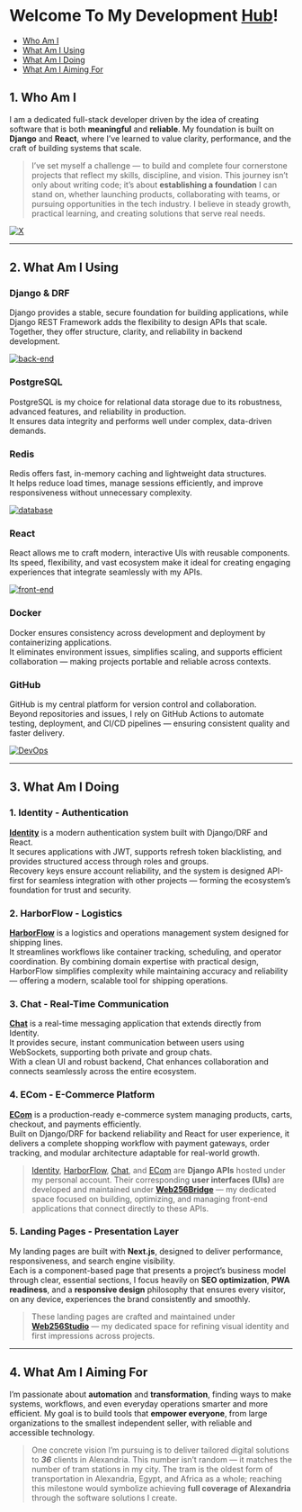 # Welcome To My Development [**Hub**](https://github.com/rhman-ibrahim/rhman-ibrahim/wiki)!

- [Who Am I](#1-who-am-i)
- [What Am I Using](#2-what-am-i-using)
- [What Am I Doing](#3-what-am-i-doing)
- [What Am I Aiming For](#4-what-am-i-aiming-for)

## 1. Who Am I

I am a dedicated full-stack developer driven by the idea of creating software that is both **meaningful** and **reliable**.
My foundation is built on **Django** and **React**, where I’ve learned to value clarity, performance, and the craft of building systems that scale.

> I’ve set myself a challenge — to build and complete four cornerstone projects that reflect my skills, discipline, and vision. This journey isn’t only about writing code; it’s about **establishing a foundation** I can stand on, whether launching products, collaborating with teams, or pursuing opportunities in the tech industry. I believe in steady growth, practical learning, and creating solutions that serve real needs.

[![X](https://skillicons.dev/icons?i=twitter)](https://x.com/Rhman_Al_Warraq)

---

## 2. What Am I Using

### Django & DRF

Django provides a stable, secure foundation for building applications, while Django REST Framework adds the flexibility to design APIs that scale. Together, they offer structure, clarity, and reliability in backend development.

[![back-end](https://skillicons.dev/icons?i=python,django)](https://skillicons.dev)

### PostgreSQL

PostgreSQL is my choice for relational data storage due to its robustness, advanced features, and reliability in production.  
It ensures data integrity and performs well under complex, data-driven demands.

### Redis

Redis offers fast, in-memory caching and lightweight data structures.  
It helps reduce load times, manage sessions efficiently, and improve responsiveness without unnecessary complexity.

[![database](https://skillicons.dev/icons?i=postgres,redis)](https://skillicons.dev)

### React

React allows me to craft modern, interactive UIs with reusable components.  
Its speed, flexibility, and vast ecosystem make it ideal for creating engaging experiences that integrate seamlessly with my APIs.

[![front-end](https://skillicons.dev/icons?i=html,css,js,react,vite,redux,nextjs)](https://skillicons.dev)

### Docker

Docker ensures consistency across development and deployment by containerizing applications.  
It eliminates environment issues, simplifies scaling, and supports efficient collaboration — making projects portable and reliable across contexts.

### GitHub

GitHub is my central platform for version control and collaboration.  
Beyond repositories and issues, I rely on GitHub Actions to automate testing, deployment, and CI/CD pipelines — ensuring consistent quality and faster delivery.

[![DevOps](https://skillicons.dev/icons?i=docker,github)](https://skillicons.dev)

---

## 3. What Am I Doing

### 1. Identity - Authentication  

[**Identity**](https://github.com/rhman-ibrahim/rhman-ibrahim/wiki/Identity) is a modern authentication system built with Django/DRF and React.  
It secures applications with JWT, supports refresh token blacklisting, and provides structured access through roles and groups.  
Recovery keys ensure account reliability, and the system is designed API-first for seamless integration with other projects — forming the ecosystem’s foundation for trust and security.

### 2. HarborFlow - Logistics

[**HarborFlow**](https://github.com/rhman-ibrahim/rhman-ibrahim/wiki/HarborFlow) is a logistics and operations management system designed for shipping lines.  
It streamlines workflows like container tracking, scheduling, and operator coordination. By combining domain expertise with practical design, HarborFlow simplifies complexity while maintaining accuracy and reliability — offering a modern, scalable tool for shipping operations.

### 3. Chat - Real-Time Communication

[**Chat**](https://github.com/rhman-ibrahim/rhman-ibrahim/wiki/Chat) is a real-time messaging application that extends directly from Identity.  
It provides secure, instant communication between users using WebSockets, supporting both private and group chats.  
With a clean UI and robust backend, Chat enhances collaboration and connects seamlessly across the entire ecosystem.

### 4. ECom - E-Commerce Platform

[**ECom**](https://github.com/rhman-ibrahim/rhman-ibrahim/wiki/ECom) is a production-ready e-commerce system managing products, carts, checkout, and payments efficiently.  
Built on Django/DRF for backend reliability and React for user experience, it delivers a complete shopping workflow with payment gateways, order tracking, and modular architecture adaptable for real-world growth.

> [Identity](#1-identity---authentication), [HarborFlow](#2-harborflow---logistics), [Chat](#3-chat---real-time-communication), and [ECom](#4-ecom---e-commerce-platform) are **Django APIs** hosted under my personal account. Their corresponding **user interfaces (UIs)** are developed and maintained under **[Web256Bridge](https://github.com/Web256Bridge)** — my dedicated space focused on building, optimizing, and managing front-end applications that connect directly to these APIs.

### 5. Landing Pages - Presentation Layer

My landing pages are built with **Next.js**, designed to deliver performance, responsiveness, and search engine visibility.  
Each is a component-based page that presents a project’s business model through clear, essential sections, I focus heavily on **SEO optimization**, **PWA readiness**, and a **responsive design** philosophy that ensures every visitor, on any device, experiences the brand consistently and smoothly.

> These landing pages are crafted and maintained under **[Web256Studio](https://github.com/Web256Studio)** — my dedicated space for refining visual identity and first impressions across projects.

---

## 4. What Am I Aiming For

I’m passionate about **automation** and **transformation**, finding ways to make systems, workflows, and even everyday operations smarter and more efficient. My goal is to build tools that **empower everyone**, from large organizations to the smallest independent seller, with reliable and accessible technology.

> One concrete vision I’m pursuing is to deliver tailored digital solutions to ***36*** clients in Alexandria. This number isn’t random — it matches the number of tram stations in my city. The tram is the oldest form of transportation in Alexandria, Egypt, and Africa as a whole; reaching this milestone would symbolize achieving **full coverage of Alexandria** through the software solutions I create.
